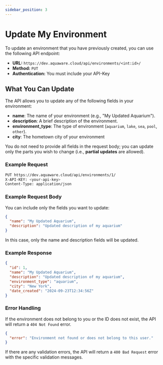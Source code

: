 ```yaml
---
sidebar_position: 3
---
```


# Update My Environment

To update an environment that you have previously created, you can use the following API endpoint:

- **URL:** `https://dev.aquaware.cloud/api/environments/<int:id>/`
- **Method:** `PUT`
- **Authentication:** You must include your API-Key

## What You Can Update

The API allows you to update any of the following fields in your environment:

- **name**: The name of your environment (e.g., "My Updated Aquarium").
- **description**: A brief description of the environment.
- **environment_type**: The type of environment (`aquarium`, `lake`, `sea`, `pool`, `other`).
- **city**: The hometown city of your environment

You do not need to provide all fields in the request body; you can update only the parts you wish to change (i.e., **partial updates** are allowed).

### Example Request

```bash
PUT https://dev.aquaware.cloud/api/environments/1/
X-API-KEY: <your-api-key>
Content-Type: application/json
```

### Example Request Body

You can include only the fields you want to update:

```json
{
  "name": "My Updated Aquarium",
  "description": "Updated description of my aquarium"
}
```

In this case, only the name and description fields will be updated.

### Example Response

```json
{
  "id": 1,
  "name": "My Updated Aquarium",
  "description": "Updated description of my aquarium",
  "environment_type": "aquarium",
  "city": "New York",
  "date_created": "2024-09-23T12:34:56Z"
}
```

### Error Handling

If the environment does not belong to you or the ID does not exist, the API will return a `404 Not Found` error.

```json
{
  "error": "Environment not found or does not belong to this user."
}
```

If there are any validation errors, the API will return a `400 Bad Request` error with the specific validation messages.
